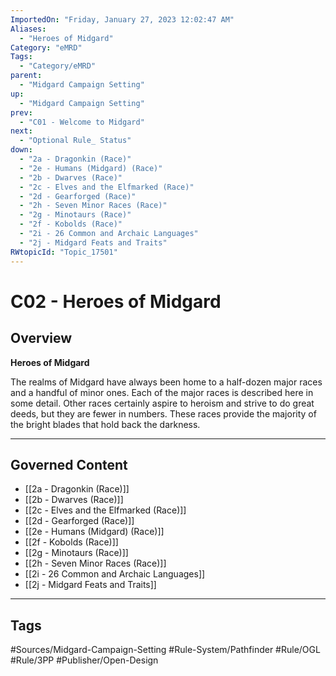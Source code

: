 ```yaml
---
ImportedOn: "Friday, January 27, 2023 12:02:47 AM"
Aliases:
  - "Heroes of Midgard"
Category: "eMRD"
Tags:
  - "Category/eMRD"
parent:
  - "Midgard Campaign Setting"
up:
  - "Midgard Campaign Setting"
prev:
  - "C01 - Welcome to Midgard"
next:
  - "Optional Rule_ Status"
down:
  - "2a - Dragonkin (Race)"
  - "2e - Humans (Midgard) (Race)"
  - "2b - Dwarves (Race)"
  - "2c - Elves and the Elfmarked (Race)"
  - "2d - Gearforged (Race)"
  - "2h - Seven Minor Races (Race)"
  - "2g - Minotaurs (Race)"
  - "2f - Kobolds (Race)"
  - "2i - 26 Common and Archaic Languages"
  - "2j - Midgard Feats and Traits"
RWtopicId: "Topic_17501"
---
```

# C02 - Heroes of Midgard
## Overview
**Heroes of Midgard**

The realms of Midgard have always been home to a half-dozen major races and a handful of minor ones. Each of the major races is described here in some detail. Other races certainly aspire to heroism and strive to do great deeds, but they are fewer in numbers. These races provide the majority of the bright blades that hold back the darkness.

---
## Governed Content
- [[2a - Dragonkin (Race)]]
- [[2b - Dwarves (Race)]]
- [[2c - Elves and the Elfmarked (Race)]]
- [[2d - Gearforged (Race)]]
- [[2e - Humans (Midgard) (Race)]]
- [[2f - Kobolds (Race)]]
- [[2g - Minotaurs (Race)]]
- [[2h - Seven Minor Races (Race)]]
- [[2i - 26 Common and Archaic Languages]]
- [[2j - Midgard Feats and Traits]]


---
## Tags
#Sources/Midgard-Campaign-Setting #Rule-System/Pathfinder #Rule/OGL #Rule/3PP #Publisher/Open-Design

